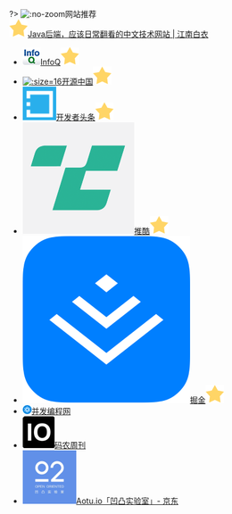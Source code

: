 ?> ![](https://notes.abelsu7.top/_media/appstore.svg ':no-zoom')网站推荐<br>[![](logo/star.svg)Java后端，应该日常翻看的中文技术网站 | 江南白衣](http://calvin1978.blogcn.com/articles/dailysites.html)

* [![](logo/infoq.png ':size=16')InfoQ![](logo/star.svg)](https://www.infoq.cn)
* [![](logo/oschina.ico ':size=16')开源中国![](logo/star.svg)](https://www.oschina.net)
* [![](logo/toutiao.png ':size=16')开发者头条![](logo/star.svg)](https://toutiao.io/)
* [![](logo/tuicool.png ':size=16')推酷![](logo/star.svg)](https://www.tuicool.com/)
* [![](logo/juejin.png ':size=16')掘金![](logo/star.svg)](https://juejin.im)
* [![](logo/ifeve.png ':size=16')并发编程网](http://ifeve.com)
* [![](logo/weeklymanong.jpg ':size=16')码农周刊](https://weekly.manong.io/issues/)
* [![](logo/aotu.png ':size=16')Aotu.io「凹凸实验室」- 京东](https://aotu.io/)